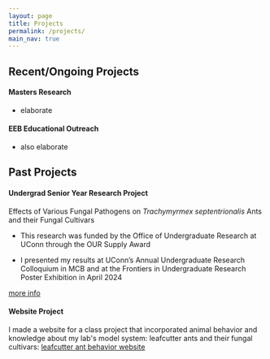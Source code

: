 ```yaml
---
layout: page
title: Projects
permalink: /projects/
main_nav: true
---
```


## Recent/Ongoing Projects
#### Masters Research
- elaborate

#### EEB Educational Outreach 
- also elaborate

## Past Projects
#### Undergrad Senior Year Research Project
Effects of Various Fungal Pathogens on _Trachymyrmex septentrionalis_ Ants and their Fungal Cultivars

- This research was funded by the Office of Undergraduate Research at UConn through the OUR Supply Award

- I presented my results at UConn’s Annual Undergraduate Research Colloquium in MCB and at the Frontiers in Undergraduate Research Poster Exhibition in April 2024

[more info](/undergrad-research-project/)


#### Website Project
I made a website for a class project that incorporated animal behavior and knowledge about my lab's model system: leafcutter ants and their fungal cultivars:
[leafcutter ant behavior website](https://caprinalpugliese.wixsite.com/leafcutter-ants)